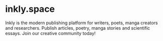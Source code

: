 # inkly.space
Inkly is the modern publishing platform for writers, poets, manga creators and researchers. Publish articles, poetry, manga stories and scientific essays. Join our creative community today!
